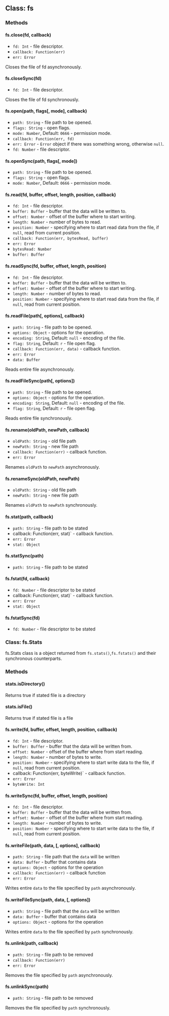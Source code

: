 ## Class: fs


### Methods

#### fs.close(fd, callback)

* `fd: Int` - file descriptor.
* `callback: Function(err) `
 * `err: Error`

Closes the file of fd asynchronously.

#### fs.closeSync(fd)

* `fd: Int` - file descriptor.

Closes the file of fd synchronously.

#### fs.open(path, flags[, mode], callback)

* `path: String` - file path to be opened.
* `flags: String` - open flags.
* `mode: Number`, Default: `0666` - permission mode.
* `callback: Function(err, fd)`
 * `err: Error` - `Error` object if there was something wrong, otherwise `null`.
 * `fd: Number` - file descriptor.

#### fs.openSync(path, flags[, mode])

* `path: String` - file path to be opened.
* `flags: String` - open flags.
* `mode: Number`, Default: `0666` - permission mode.

#### fs.read(fd, buffer, offset, length, position, callback)

* `fd: Int` - file descriptor.
* `buffer: Buffer` - buffer that the data will be written to.
* `offset: Number` - offset of the buffer where to start writing.
* `length: Number` - number of bytes to read.
* `position: Number` - specifying where to start read data from the file, if `null`, read from current position.
* `callback: Function(err, bytesRead, buffer) `
 * `err: Error`
 * `bytesRead: Number`
 * `buffer: Buffer`

#### fs.readSync(fd, buffer, offset, length, position)

* `fd: Int` - file descriptor.
* `buffer: Buffer` - buffer that the data will be written to.
* `offset: Number` - offset of the buffer where to start writing.
* `length: Number` - number of bytes to read.
* `position: Number` - specifying where to start read data from the file, if `null`, read from current position.

#### fs.readFile(path[, options], callback)

* `path: String` - file path to be opened.
* `options: Object` - options for the operation.
 * `encoding: String`, Default: `null` - encoding of the file.
 * `flag: String`, Default: `r` - file open flag.
* `callback: Function(err, data)` - callback function.
 * `err: Error`
 * `data: Buffer`

Reads entire file asynchronously.

#### fs.readFileSync(path[, options])

* `path: String` - file path to be opened.
* `options: Object` - options for the operation.
 * `encoding: String`, Default: `null` - encoding of the file.
 * `flag: String`, Default: `r` - file open flag.

Reads entire file synchronously.

#### fs.rename(oldPath, newPath, callback)

* `oldPath: String` - old file path
* `newPath: String` - new file path
* `callback: Function(err)` - callback function.
 * `err: Error`

Renames `oldPath` to `newPath` asynchronously.

#### fs.renameSync(oldPath, newPath)

* `oldPath: String` - old file path
* `newPath: String` - new file path

Renames `oldPath` to `newPath` synchronously.

#### fs.stat(path, callback)

* `path: String` - file path to be stated
* callback: Function(err, stat)` - callback function.
 * `err: Error`
 * `stat: Object`

#### fs.statSync(path)

* `path: String` - file path to be stated

#### fs.fstat(fd, callback)

* `fd: Number` - file descriptor to be stated
* callback: Function(err, stat)` - callback function.
 * `err: Error`
 * `stat: Object`

#### fs.fstatSync(fd)

* `fd: Number` - file descriptor to be stated

 ### Class: fs.Stats

 fs.Stats class is a object returned from ```fs.stats()```,```fs.fstats()``` and their synchronous counterparts.

 ### Methods

 #### stats.isDirectory()

 Returns true if stated file is a directory

 #### stats.isFile()

 Returns true if stated file is a file

#### fs.write(fd, buffer, offset, length, position, callback)

* `fd: Int` - file descriptor.
* `buffer: Buffer` - buffer that the data will be written from.
* `offset: Number` - offset of the buffer where from start reading.
* `length: Number` - number of bytes to write.
* `position: Number` - specifying where to start write data to the file, if `null`, read from current position.
* callback: Function(err, byteWrite)` - callback function.
 * `err: Error`
 * `byteWrite: Int`

#### fs.writeSync(fd, buffer, offset, length, position)

* `fd: Int` - file descriptor.
* `buffer: Buffer` - buffer that the data will be written from.
* `offset: Number` - offset of the buffer where from start reading.
* `length: Number` - number of bytes to write.
* `position: Number` - specifying where to start write data to the file, if `null`, read from current position.

#### fs.writeFile(path, data, [, options], callback)

* `path: String` - file path that the `data` will be written
* `data: Buffer` - buffer that contains data
* `options: Object` - options for the operation
* `callback: Function(err)` - callback function
 * `err: Error`

Writes entire `data` to the file specified by `path` asynchronously.

#### fs.writeFileSync(path, data, [, options])

* `path: String` - file path that the `data` will be written
* `data: Buffer` - buffer that contains data
* `options: Object` - options for the operation

Writes entire `data` to the file specified by `path` synchronously.

#### fs.unlink(path, callback)

* `path: String` - file path to be removed
* `callback: Function(err) `
 * `err: Error`

Removes the file specified by `path` asynchronously.

#### fs.unlinkSync(path)

* `path: String` - file path to be removed

Removes the file specified by `path` synchronously.
